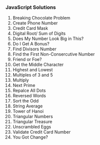 ### JavaScript Solutions

1. Breaking Chocolate Problem
2. Create Phone Number
3. Credit Card Mask
4. Digital Root/ Sum of Digits
5. Does My Number Look Big in This?
6. Do I Get A Bonus?
7. Find Divisors Number
8. Find the First Non-Consercutive Number
9. Friend or Foe?
10. Get the Middle Character
11. Highest and Lowest
12. Multiples of 3 and 5
13. Multiply
14. Next Prime
15. Repalce All Dots
16. Reversed Words
17. Sort the Odd
18. String Average
19. Tower of Hanoi
20. Triangular Numbers
21. Triangular Treasure
22. Unscrambled Eggs
23. Validate Credit Card Number
24. You Got Change?
